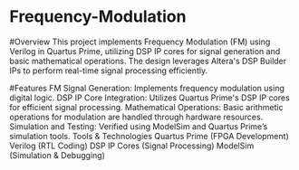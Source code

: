 # Frequency-Modulation

#Overview
This project implements Frequency Modulation (FM) using Verilog in Quartus Prime, utilizing DSP IP cores for signal generation and basic mathematical operations. The design leverages Altera's DSP Builder IPs to perform real-time signal processing efficiently.

#Features
FM Signal Generation: Implements frequency modulation using digital logic.
DSP IP Core Integration: Utilizes Quartus Prime's DSP IP cores for efficient signal processing.
Mathematical Operations: Basic arithmetic operations for modulation are handled through hardware resources.
Simulation and Testing: Verified using ModelSim and Quartus Prime’s simulation tools.
Tools & Technologies
Quartus Prime (FPGA Development)
Verilog (RTL Coding)
DSP IP Cores (Signal Processing)
ModelSim (Simulation & Debugging)
